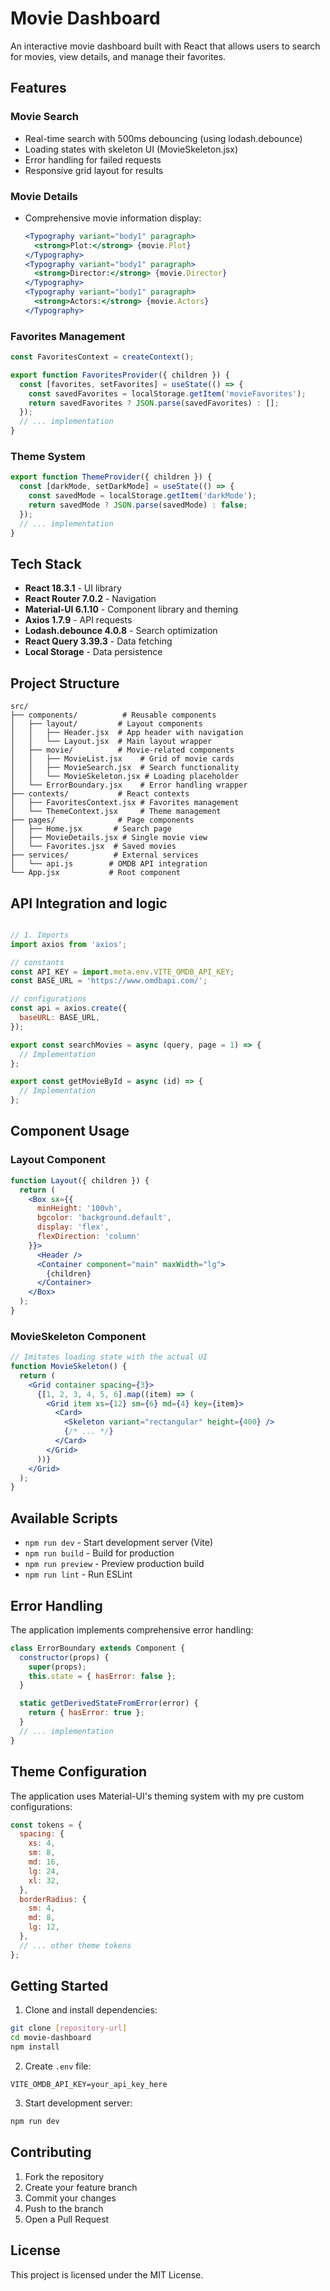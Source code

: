 # Movie Dashboard

An interactive movie dashboard built with React that allows users to search for movies, view details, and manage their favorites.

## Features

### Movie Search
- Real-time search with 500ms debouncing (using lodash.debounce)
- Loading states with skeleton UI (MovieSkeleton.jsx)
- Error handling for failed requests
- Responsive grid layout for results

### Movie Details
- Comprehensive movie information display:
  ```jsx
  <Typography variant="body1" paragraph>
    <strong>Plot:</strong> {movie.Plot}
  </Typography>
  <Typography variant="body1" paragraph>
    <strong>Director:</strong> {movie.Director}
  </Typography>
  <Typography variant="body1" paragraph>
    <strong>Actors:</strong> {movie.Actors}
  </Typography>
  ```

### Favorites Management
```jsx
const FavoritesContext = createContext();

export function FavoritesProvider({ children }) {
  const [favorites, setFavorites] = useState(() => {
    const savedFavorites = localStorage.getItem('movieFavorites');
    return savedFavorites ? JSON.parse(savedFavorites) : [];
  });
  // ... implementation
}
```

### Theme System
```jsx
export function ThemeProvider({ children }) {
  const [darkMode, setDarkMode] = useState(() => {
    const savedMode = localStorage.getItem('darkMode');
    return savedMode ? JSON.parse(savedMode) : false;
  });
  // ... implementation
}
```

## Tech Stack

- **React 18.3.1** - UI library
- **React Router 7.0.2** - Navigation
- **Material-UI 6.1.10** - Component library and theming
- **Axios 1.7.9** - API requests
- **Lodash.debounce 4.0.8** - Search optimization
- **React Query 3.39.3** - Data fetching
- **Local Storage** - Data persistence

## Project Structure

```
src/
├── components/          # Reusable components
│   ├── layout/         # Layout components
│   │   ├── Header.jsx  # App header with navigation
│   │   └── Layout.jsx  # Main layout wrapper
│   ├── movie/          # Movie-related components
│   │   ├── MovieList.jsx    # Grid of movie cards
│   │   ├── MovieSearch.jsx  # Search functionality
│   │   └── MovieSkeleton.jsx # Loading placeholder
│   └── ErrorBoundary.jsx    # Error handling wrapper
├── contexts/           # React contexts
│   ├── FavoritesContext.jsx # Favorites management
│   └── ThemeContext.jsx     # Theme management
├── pages/              # Page components
│   ├── Home.jsx       # Search page
│   ├── MovieDetails.jsx # Single movie view
│   └── Favorites.jsx  # Saved movies
├── services/          # External services
│   └── api.js        # OMDB API integration
└── App.jsx           # Root component
```

## API Integration and logic

```javascript

// 1. Imports
import axios from 'axios';

// constants
const API_KEY = import.meta.env.VITE_OMDB_API_KEY;
const BASE_URL = 'https://www.omdbapi.com/';

// configurations
const api = axios.create({
  baseURL: BASE_URL,
});

export const searchMovies = async (query, page = 1) => {
  // Implementation
};

export const getMovieById = async (id) => {
  // Implementation
};
```

## Component Usage

### Layout Component
```jsx
function Layout({ children }) {
  return (
    <Box sx={{ 
      minHeight: '100vh',
      bgcolor: 'background.default',
      display: 'flex',
      flexDirection: 'column'
    }}>
      <Header />
      <Container component="main" maxWidth="lg">
        {children}
      </Container>
    </Box>
  );
}
```

### MovieSkeleton Component
```jsx
// Imitates loading state with the actual UI
function MovieSkeleton() {
  return (
    <Grid container spacing={3}>
      {[1, 2, 3, 4, 5, 6].map((item) => (
        <Grid item xs={12} sm={6} md={4} key={item}>
          <Card>
            <Skeleton variant="rectangular" height={400} />
            {/* ... */}
          </Card>
        </Grid>
      ))}
    </Grid>
  );
}
```

## Available Scripts

- `npm run dev` - Start development server (Vite)
- `npm run build` - Build for production
- `npm run preview` - Preview production build
- `npm run lint` - Run ESLint

## Error Handling

The application implements comprehensive error handling:

```jsx
class ErrorBoundary extends Component {
  constructor(props) {
    super(props);
    this.state = { hasError: false };
  }

  static getDerivedStateFromError(error) {
    return { hasError: true };
  }
  // ... implementation
}
```

## Theme Configuration

The application uses Material-UI's theming system with  my pre custom configurations:

```javascript
const tokens = {
  spacing: {
    xs: 4,
    sm: 8,
    md: 16,
    lg: 24,
    xl: 32,
  },
  borderRadius: {
    sm: 4,
    md: 8,
    lg: 12,
  },
  // ... other theme tokens
};
```

## Getting Started

1. Clone and install dependencies:
```bash
git clone [repository-url]
cd movie-dashboard
npm install
```

2. Create `.env` file:
```env
VITE_OMDB_API_KEY=your_api_key_here
```

3. Start development server:
```bash
npm run dev
```

## Contributing

1. Fork the repository
2. Create your feature branch
3. Commit your changes
4. Push to the branch
5. Open a Pull Request

## License

This project is licensed under the MIT License.
